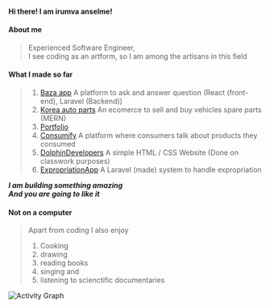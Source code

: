 #### Hi there! I am irumva anselme!

#### About me

> Experienced Software Engineer, <br/>
> I see coding as an artform, so I am among the artisans in this field

#### What I made so far

> 1. [Baza app](https://bazap.vercel.app) A platform to ask and answer question (React (front-end), Laravel (Backend))
> 2. [Korea auto parts](https://korea-auto-web.vercel.app/) An ecomerce to sell and buy vehicles spare parts (MERN)
> 3. [Portfolio](https://irumvanselme.github.io)
> 4. [Consumify](https://consumify.vercel.app/) A platform where consumers talk about products they consumed
> 5. [DolphinDevelopers](https://dolphindevelopers.netlify.app/) A simple HTML / CSS Website (Done on classwork purposes)
> 5. [ExpropriationApp](https://exploitationrw.herokuapp.com) A Laravel (made) system to handle expropriation

**_I am building something amazing_ <br/>
_And you are going to like it_**


#### Not on a computer

> Apart from coding I also enjoy
> 1. Cooking
> 1. drawing
> 1. reading books 
> 1. singing and
> 1. listening to scienctific documentaries


![Activity Graph](https://github-readme-activity-graph.cyclic.app/graph?username=irumvanselme&theme=github&hide_border=true&bg_color=0d1117&area_color=1f6fea&line=38d252&point=1f6fea&color=fefefe)
